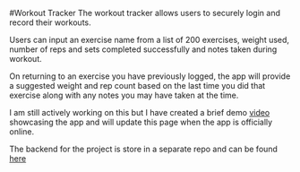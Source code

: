 #Workout Tracker
The workout tracker allows users to securely login and record their workouts.

Users can input an exercise name from a list of 200 exercises, weight used, number of reps and sets completed successfully and notes taken during workout.

On returning to an exercise you have previously logged, the app will provide a suggested weight and rep count based on the last time you did that exercise along with any notes you may have taken at the time.

I am still actively working on this but I have created a brief demo [video](https://vimeo.com/334182434) showcasing the app and will update this page when the app is officially online.

The backend for the project is store in a separate repo and can be found [here](https://github.com/ScottDenton/workout-tracker-back-end)
